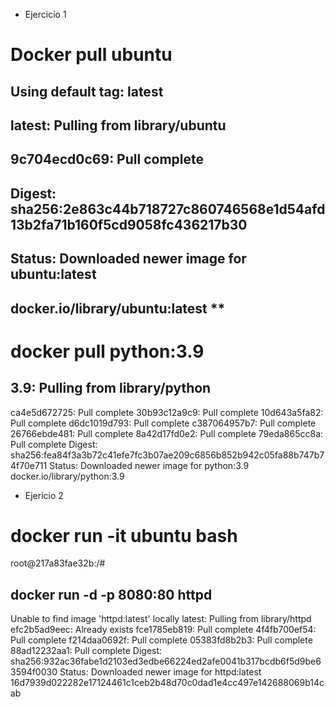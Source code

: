 * Ejercicio 1
# Docker pull ubuntu
## Using default tag: latest 
## latest: Pulling from library/ubuntu
## 9c704ecd0c69: Pull complete 
## Digest: sha256:2e863c44b718727c860746568e1d54afd13b2fa71b160f5cd9058fc436217b30
## Status: Downloaded newer image for ubuntu:latest
## docker.io/library/ubuntu:latest **

# docker pull python:3.9
## 3.9: Pulling from library/python
ca4e5d672725: Pull complete 
30b93c12a9c9: Pull complete 
10d643a5fa82: Pull complete 
d6dc1019d793: Pull complete 
c387064957b7: Pull complete 
26766ebde481: Pull complete 
8a42d17fd0e2: Pull complete 
79eda865cc8a: Pull complete 
Digest: sha256:fea84f3a3b72c41efe7fc3b07ae209c6856b852b942c05fa88b747b74f70e711
Status: Downloaded newer image for python:3.9
docker.io/library/python:3.9

* Ejericio 2
# docker run -it ubuntu bash 
root@217a83fae32b:/# 

## docker run -d -p 8080:80 httpd
Unable to find image 'httpd:latest' locally
latest: Pulling from library/httpd
efc2b5ad9eec: Already exists 
fce1785eb819: Pull complete 
4f4fb700ef54: Pull complete 
f214daa0692f: Pull complete 
05383fd8b2b3: Pull complete 
88ad12232aa1: Pull complete 
Digest: sha256:932ac36fabe1d2103ed3edbe66224ed2afe0041b317bcdb6f5d9be63594f0030
Status: Downloaded newer image for httpd:latest
16d7939d022282e17124461c1ceb2b48d70c0dad1e4cc497e142688069b14cab

